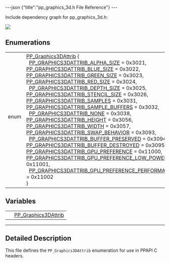---json {"title":"pp\_graphics\_3d.h File Reference"} ---

Include dependency graph for pp\_graphics\_3d.h:

![](/docs/native-client/pepper_beta/c/pp__graphics__3d_8h__incl.png)

Enumerations
------------

<table><tbody><tr class="odd"><td style="text-align: right;">enum  </td><td><a href="/docs/native-client/pepper_beta/c/group___enums#ga7df48e1c55f6401beea2a1b9c07967e8" class="el">PP_Graphics3DAttrib</a> {<br />
  <a href="/docs/native-client/pepper_beta/c/group___enums#gga7df48e1c55f6401beea2a1b9c07967e8aac0fc60be37c86f193fb535bedb09458" class="el">PP_GRAPHICS3DATTRIB_ALPHA_SIZE</a> = 0x3021, <a href="/docs/native-client/pepper_beta/c/group___enums#gga7df48e1c55f6401beea2a1b9c07967e8a519cd199423721033780ee13ecb0e60b" class="el">PP_GRAPHICS3DATTRIB_BLUE_SIZE</a> = 0x3022, <a href="/docs/native-client/pepper_beta/c/group___enums#gga7df48e1c55f6401beea2a1b9c07967e8ade95a6e685ca23522da80c1703d294a7" class="el">PP_GRAPHICS3DATTRIB_GREEN_SIZE</a> = 0x3023, <a href="/docs/native-client/pepper_beta/c/group___enums#gga7df48e1c55f6401beea2a1b9c07967e8a7caad99c8c857fdb804c6755551398f5" class="el">PP_GRAPHICS3DATTRIB_RED_SIZE</a> = 0x3024,<br />
  <a href="/docs/native-client/pepper_beta/c/group___enums#gga7df48e1c55f6401beea2a1b9c07967e8ab594f7ae52f23b7b0609797c06cf7cf8" class="el">PP_GRAPHICS3DATTRIB_DEPTH_SIZE</a> = 0x3025, <a href="/docs/native-client/pepper_beta/c/group___enums#gga7df48e1c55f6401beea2a1b9c07967e8acc0e34bee390933357c7386391faeac0" class="el">PP_GRAPHICS3DATTRIB_STENCIL_SIZE</a> = 0x3026, <a href="/docs/native-client/pepper_beta/c/group___enums#gga7df48e1c55f6401beea2a1b9c07967e8a98c1bf99b329be847d53f4eb651b4a63" class="el">PP_GRAPHICS3DATTRIB_SAMPLES</a> = 0x3031, <a href="/docs/native-client/pepper_beta/c/group___enums#gga7df48e1c55f6401beea2a1b9c07967e8a8bccea594213dbdd1750f97f3b187047" class="el">PP_GRAPHICS3DATTRIB_SAMPLE_BUFFERS</a> = 0x3032,<br />
  <a href="/docs/native-client/pepper_beta/c/group___enums#gga7df48e1c55f6401beea2a1b9c07967e8a66b15e43e8159f71751be033d44fda21" class="el">PP_GRAPHICS3DATTRIB_NONE</a> = 0x3038, <a href="/docs/native-client/pepper_beta/c/group___enums#gga7df48e1c55f6401beea2a1b9c07967e8ac37b92e8426753d7a24d0cf193a5923d" class="el">PP_GRAPHICS3DATTRIB_HEIGHT</a> = 0x3056, <a href="/docs/native-client/pepper_beta/c/group___enums#gga7df48e1c55f6401beea2a1b9c07967e8a378f15587369cdefbcf565bc8f15db2c" class="el">PP_GRAPHICS3DATTRIB_WIDTH</a> = 0x3057, <a href="/docs/native-client/pepper_beta/c/group___enums#gga7df48e1c55f6401beea2a1b9c07967e8a03d8a647ddb24105718bcb91b8f972fd" class="el">PP_GRAPHICS3DATTRIB_SWAP_BEHAVIOR</a> = 0x3093,<br />
  <a href="/docs/native-client/pepper_beta/c/group___enums#gga7df48e1c55f6401beea2a1b9c07967e8a46b174aaf7b91e26cc2a014268e65512" class="el">PP_GRAPHICS3DATTRIB_BUFFER_PRESERVED</a> = 0x3094, <a href="/docs/native-client/pepper_beta/c/group___enums#gga7df48e1c55f6401beea2a1b9c07967e8a8aa6eff69c6b613b0a65803fa75d48fb" class="el">PP_GRAPHICS3DATTRIB_BUFFER_DESTROYED</a> = 0x3095, <a href="/docs/native-client/pepper_beta/c/group___enums#gga7df48e1c55f6401beea2a1b9c07967e8a48ed49219981a01405e97eb414c89fec" class="el">PP_GRAPHICS3DATTRIB_GPU_PREFERENCE</a> = 0x11000, <a href="/docs/native-client/pepper_beta/c/group___enums#gga7df48e1c55f6401beea2a1b9c07967e8a4295d8750ae536c3aed03d794429e336" class="el">PP_GRAPHICS3DATTRIB_GPU_PREFERENCE_LOW_POWER</a> = 0x11001,<br />
  <a href="/docs/native-client/pepper_beta/c/group___enums#gga7df48e1c55f6401beea2a1b9c07967e8a1a7563ae755ca52d429302a35930201a" class="el">PP_GRAPHICS3DATTRIB_GPU_PREFERENCE_PERFORMANCE</a> = 0x11002<br />
}</td></tr></tbody></table>

Variables
---------

<table><tbody><tr class="odd"><td style="text-align: right;"> </td><td><a href="/docs/native-client/pepper_beta/c/group___enums#ga7df48e1c55f6401beea2a1b9c07967e8" class="el">PP_Graphics3DAttrib</a></td></tr></tbody></table>

------------------------------------------------------------------------

<span id="details" class="anchor" style="margin: 0;"></span>

Detailed Description
--------------------

This file defines the `PP_Graphics3DAttrib` enumeration for use in PPAPI C headers.
